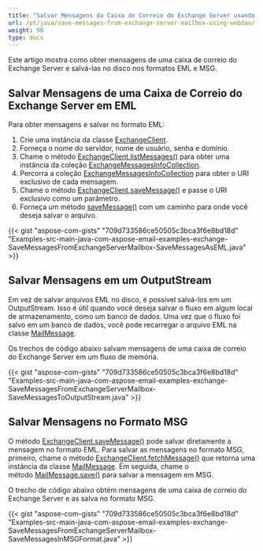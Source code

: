 ```yaml
---
title: "Salvar Mensagens da Caixa de Correio do Exchange Server usando WebDav"
url: /pt/java/save-messages-from-exchange-server-mailbox-using-webdav/
weight: 90
type: docs
---
```


Este artigo mostra como obter mensagens de uma caixa de correio do Exchange Server e salvá-las no disco nos formatos EML e MSG.
## **Salvar Mensagens de uma Caixa de Correio do Exchange Server em EML**
Para obter mensagens e salvar no formato EML:

1. Crie uma instância da classe [ExchangeClient](https://apireference.aspose.com/email/java/com.aspose.email/exchangeclient).
1. Forneça o nome do servidor, nome de usuário, senha e domínio.
1. Chame o método [ExchangeClient.listMessages()](https://apireference.aspose.com/email/java/com.aspose.email/exchangeclient#listMessages\(java.lang.String\)) para obter uma instância da coleção [ExchangeMessagesInfoCollection](https://apireference.aspose.com/email/java/com.aspose.email/ExchangeMessageInfoCollection).
1. Percorra a coleção [ExchangeMessagesInfoCollection](https://apireference.aspose.com/email/java/com.aspose.email/ExchangeMessageInfoCollection) para obter o URI exclusivo de cada mensagem.
1. Chame o método [ExchangeClient.saveMessage()](https://apireference.aspose.com/email/java/com.aspose.email/exchangeclient#saveMessage\(java.lang.String,%20java.io.OutputStream\)) e passe o URI exclusivo como um parâmetro.
1. Forneça um método [saveMessage()](https://apireference.aspose.com/email/java/com.aspose.email/exchangeclient#saveMessage\(java.lang.String,%20java.io.OutputStream\)) com um caminho para onde você deseja salvar o arquivo.
 

{{< gist "aspose-com-gists" "709d733586ce50505c3bca3f6e8bd18d" "Examples-src-main-java-com-aspose-email-examples-exchange-SaveMessagesFromExchangeServerMailbox-SaveMessagesAsEML.java" >}}
## **Salvar Mensagens em um OutputStream**
Em vez de salvar arquivos EML no disco, é possível salvá-los em um OutputStream. Isso é útil quando você deseja salvar o fluxo em algum local de armazenamento, como um banco de dados. Uma vez que o fluxo foi salvo em um banco de dados, você pode recarregar o arquivo EML na classe [MailMessage](https://apireference.aspose.com/email/java/com.aspose.email/MailMessage).

Os trechos de código abaixo salvam mensagens de uma caixa de correio do Exchange Server em um fluxo de memória.

{{< gist "aspose-com-gists" "709d733586ce50505c3bca3f6e8bd18d" "Examples-src-main-java-com-aspose-email-examples-exchange-SaveMessagesFromExchangeServerMailbox-SaveMessagesToOutputStream.java" >}}
## **Salvar Mensagens no Formato MSG**
O método [ExchangeClient.saveMessage()](https://apireference.aspose.com/email/java/com.aspose.email/exchangeclient#saveMessage\(java.lang.String,%20java.io.OutputStream\)) pode salvar diretamente a mensagem no formato EML. Para salvar as mensagens no formato MSG, primeiro, chame o método [ExchangeClient.fetchMessage()](https://apireference.aspose.com/email/java/com.aspose.email/exchangeclient#fetchMessage\(java.lang.String\)) que retorna uma instância da classe [MailMessage](https://apireference.aspose.com/email/java/com.aspose.email/MailMessage). Em seguida, chame o método [MailMessage.save()](https://apireference.aspose.com/email/java/com.aspose.email/MailMessage#save\(java.io.OutputStream\)) para salvar a mensagem em MSG.

O trecho de código abaixo obtém mensagens de uma caixa de correio do Exchange Server e as salva no formato MSG.

{{< gist "aspose-com-gists" "709d733586ce50505c3bca3f6e8bd18d" "Examples-src-main-java-com-aspose-email-examples-exchange-SaveMessagesFromExchangeServerMailbox-SaveMessagesInMSGFormat.java" >}}